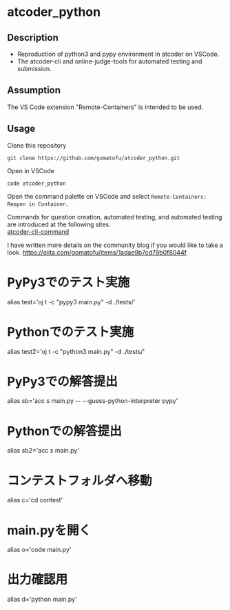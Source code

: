 # atcoder_python
## Description  
* Reproduction of python3 and pypy environment in atcoder on VSCode.
* The atcoder-cli and online-judge-tools for automated testing and submission.

## Assumption
The VS Code extension "Remote-Containers" is intended to be used.

## Usage
Clone this repository
 ```
 git clone https://github.com/gomatofu/atcoder_python.git
 ```
Open in VSCode
 ```
 code atcoder_python
 ```
Open the command palette on VSCode and select `Remote-Containers: Reopen in Container`.

Commands for question creation, automated testing, and automated testing are introduced at the following sites.  
[atcoder-cli-command](http://tatamo.81.la/blog/2018/12/07/atcoder-cli-tutorial/)  

I have written more details on the community blog if you would like to take a look.
https://qiita.com/gomatofu/items/1adae9b7cd79b0f8044f

 # PyPy3でのテスト実施
 alias test='oj t -c "pypy3 main.py" -d ./tests/'
 # Pythonでのテスト実施
 alias test2='oj t -c "python3 main.py" -d ./tests/'

 # PyPy3での解答提出
 alias sb='acc s main.py -- --guess-python-interpreter pypy'
 # Pythonでの解答提出
 alias sb2='acc s main.py'

 # コンテストフォルダへ移動
 alias c='cd contest'

 # main.pyを開く
 alias o='code main.py'

 # 出力確認用
 alias d='python main.py'